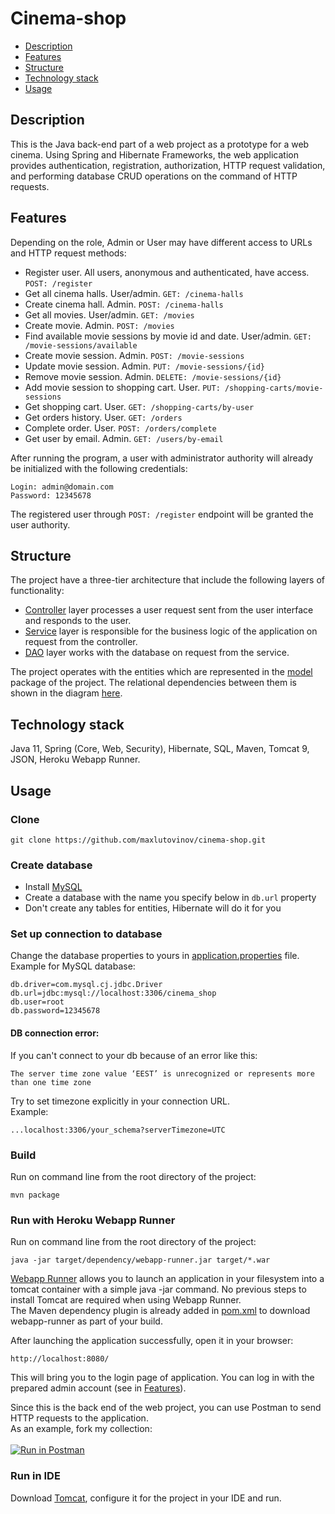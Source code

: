 # Cinema-shop

<!-- TOC -->

* [Description](#description)
* [Features](#features)
* [Structure](#structure)
* [Technology stack](#technology-stack)
* [Usage](#usage)

<!-- TOC -->

## Description

This is the Java back-end part of a web project as a prototype for a web cinema. Using Spring and Hibernate Frameworks,
the web application provides authentication, registration, authorization, HTTP request validation, and performing
database CRUD operations on the command of HTTP requests.

## Features

Depending on the role, Admin or User may have different access to URLs and HTTP request methods:<br>

* Register user. All users, anonymous and authenticated, have access. `POST: /register`
* Get all cinema halls. User/admin. `GET: /cinema-halls`
* Create cinema hall. Admin. `POST: /cinema-halls`
* Get all movies. User/admin. `GET: /movies`
* Create movie. Admin. `POST: /movies`
* Find available movie sessions by movie id and date. User/admin. `GET: /movie-sessions/available`
* Create movie session. Admin. `POST: /movie-sessions`
* Update movie session. Admin. `PUT: /movie-sessions/{id}`
* Remove movie session. Admin. `DELETE: /movie-sessions/{id}`
* Add movie session to shopping cart. User. `PUT: /shopping-carts/movie-sessions`
* Get shopping cart. User. `GET: /shopping-carts/by-user`
* Get orders history. User. `GET: /orders`
* Complete order. User. `POST: /orders/complete`
* Get user by email. Admin. `GET: /users/by-email`

After running the program, a user with administrator authority will already be initialized with the following
credentials:

    Login: admin@domain.com
    Password: 12345678

The registered user through `POST: /register` endpoint will be granted the user authority.

## Structure

The project have a three-tier architecture that include the following layers of functionality:

- [Controller](src/main/java/cinema/controller) layer processes a user request sent from the user interface and responds
  to the user.
- [Service](src/main/java/cinema/service) layer is responsible for the business logic of the application on request from
  the controller.
- [DAO](src/main/java/cinema/dao) layer works with the database on request from the service.

The project operates with the entities which are represented in the [model](src/main/java/cinema/model) package of the
project. The relational dependencies between them is shown in the diagram [here](cinema_uml.png).

## Technology stack

Java 11, Spring (Core, Web, Security), Hibernate, SQL, Maven, Tomcat 9, JSON, Heroku Webapp Runner.

## Usage

### Clone

    git clone https://github.com/maxlutovinov/cinema-shop.git

### Create database

* Install [MySQL](https://dev.mysql.com/downloads/workbench/)
* Create a database with the name you specify below in `db.url` property
* Don't create any tables for entities, Hibernate will do it for you

### Set up connection to database

Change the database properties to yours in [application.properties](src/main/resources/application.properties) file.<br>
Example for MySQL database:

    db.driver=com.mysql.cj.jdbc.Driver
    db.url=jdbc:mysql://localhost:3306/cinema_shop
    db.user=root
    db.password=12345678

#### DB connection error:

If you can't connect to your db because of an error like this:

    The server time zone value ‘EEST’ is unrecognized or represents more than one time zone

Try to set timezone explicitly in your connection URL. <br>Example:

    ...localhost:3306/your_schema?serverTimezone=UTC

### Build

Run on command line from the root directory of the project:

    mvn package

### Run with Heroku Webapp Runner

Run on command line from the root directory of the project:

    java -jar target/dependency/webapp-runner.jar target/*.war

[Webapp Runner](https://github.com/heroku/devcenter-webapp-runner) allows you to launch an application in your
filesystem into a tomcat container with a simple java -jar command. No previous steps to install Tomcat are required
when using Webapp Runner.<br>
The Maven dependency plugin is already added in [pom.xml](pom.xml) to download webapp-runner as part of your build.

After launching the application successfully, open it in your browser:

    http://localhost:8080/

This will bring you to the login page of application. You can log in with the prepared admin account (see
in [Features](#features)).<br>

Since this is the back end of the web project, you can use Postman to send HTTP requests to the application.<br>
As an example, fork my collection:<br><br>
[![Run in Postman](https://run.pstmn.io/button.svg)](https://god.gw.postman.com/run-collection/22141349-1bdb1050-acab-40cf-9e6e-5137bd20b660?action=collection%2Ffork&collection-url=entityId%3D22141349-1bdb1050-acab-40cf-9e6e-5137bd20b660%26entityType%3Dcollection%26workspaceId%3Da134d96c-8c98-4857-a916-55b532b3c9b7)

### Run in IDE

Download [Tomcat](https://tomcat.apache.org/download-90.cgi), configure it for the project in your IDE and run.
